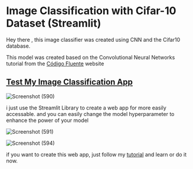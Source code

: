 # Image Classification with Cifar-10 Dataset (Streamlit)

Hey there , 
this image classifier was created using CNN and the Cifar10 database.

This model was created based on the Convolutional Neural Networks tutorial from the [Código Fluente](https://www.codigofluente.com.br/) website

## [Test My Image Classification App](https://toticavalcanti-streamlit-app-images-classificator-app-cbnrqn.streamlitapp.com/)

![Screenshot (590)](https://user-images.githubusercontent.com/72247049/111105737-9c045a00-8579-11eb-8800-e477ca8d69ad.png)

i just use the Streamlit Library to create a web app for more easily accessable.
and you can easily change the model hyperparameter to enhance the power of your model

![Screenshot (591)](https://user-images.githubusercontent.com/72247049/111105956-2482fa80-857a-11eb-8fab-9adf277e437a.png)

![Screenshot (594)](https://user-images.githubusercontent.com/72247049/111105978-31075300-857a-11eb-9826-76bfadfcdcc7.png)

if you want to create this web app, just follow my [tutorial](https://www.codigofluente.com.br/big-data/aprendizado-de-maquina-machine-learning/python-tensorflow-keras-redes-neurais/) and learn or do it now.
